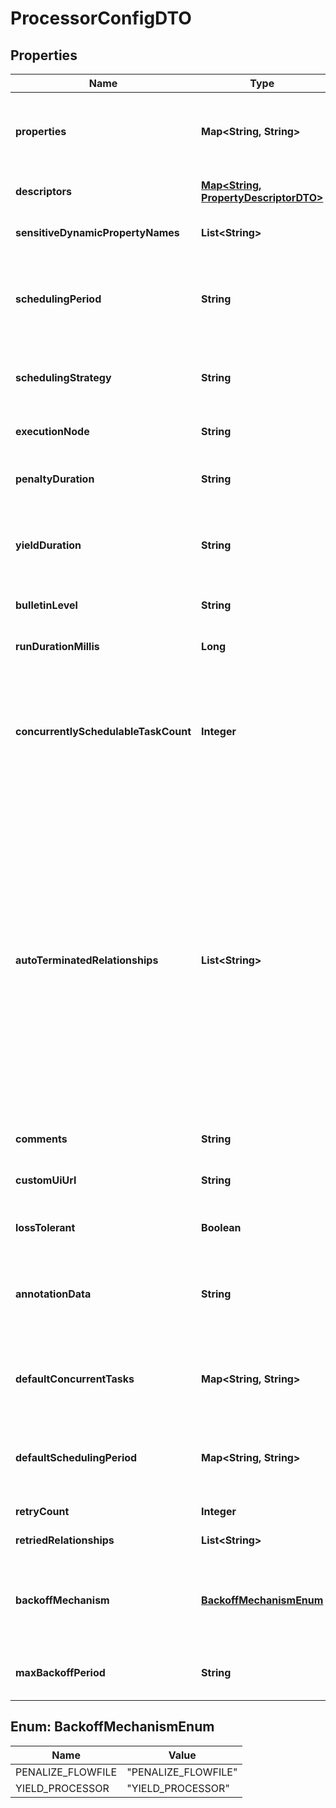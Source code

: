# ProcessorConfigDTO

## Properties
Name | Type | Description | Notes
------------ | ------------- | ------------- | -------------
**properties** | **Map&lt;String, String&gt;** | The properties for the processor. Properties whose value is not set will only contain the property name. |  [optional]
**descriptors** | [**Map&lt;String, PropertyDescriptorDTO&gt;**](PropertyDescriptorDTO.md) | Descriptors for the processor&#x27;s properties. |  [optional]
**sensitiveDynamicPropertyNames** | **List&lt;String&gt;** | Set of sensitive dynamic property names |  [optional]
**schedulingPeriod** | **String** | The frequency with which to schedule the processor. The format of the value will depend on th value of schedulingStrategy. |  [optional]
**schedulingStrategy** | **String** | Indcates whether the prcessor should be scheduled to run in event or timer driven mode. |  [optional]
**executionNode** | **String** | Indicates the node where the process will execute. |  [optional]
**penaltyDuration** | **String** | The amount of time that is used when the process penalizes a flowfile. |  [optional]
**yieldDuration** | **String** | The amount of time that must elapse before this processor is scheduled again after yielding. |  [optional]
**bulletinLevel** | **String** | The level at which the processor will report bulletins. |  [optional]
**runDurationMillis** | **Long** | The run duration for the processor in milliseconds. |  [optional]
**concurrentlySchedulableTaskCount** | **Integer** | The number of tasks that should be concurrently schedule for the processor. If the processor doesn&#x27;t allow parallol processing then any positive input will be ignored. |  [optional]
**autoTerminatedRelationships** | **List&lt;String&gt;** | The names of all relationships that cause a flow file to be terminated if the relationship is not connected elsewhere. This property differs from the &#x27;isAutoTerminate&#x27; property of the RelationshipDTO in that the RelationshipDTO is meant to depict the current configuration, whereas this property can be set in a DTO when updating a Processor in order to change which Relationships should be auto-terminated. |  [optional]
**comments** | **String** | The comments for the processor. |  [optional]
**customUiUrl** | **String** | The URL for the processor&#x27;s custom configuration UI if applicable. |  [optional]
**lossTolerant** | **Boolean** | Whether the processor is loss tolerant. |  [optional]
**annotationData** | **String** | The annotation data for the processor used to relay configuration between a custom UI and the procesosr. |  [optional]
**defaultConcurrentTasks** | **Map&lt;String, String&gt;** | Maps default values for concurrent tasks for each applicable scheduling strategy. |  [optional]
**defaultSchedulingPeriod** | **Map&lt;String, String&gt;** | Maps default values for scheduling period for each applicable scheduling strategy. |  [optional]
**retryCount** | **Integer** | Overall number of retries. |  [optional]
**retriedRelationships** | **List&lt;String&gt;** | All the relationships should be retried. |  [optional]
**backoffMechanism** | [**BackoffMechanismEnum**](#BackoffMechanismEnum) | Determines whether the FlowFile should be penalized or the processor should be yielded between retries. |  [optional]
**maxBackoffPeriod** | **String** | Maximum amount of time to be waited during a retry period. |  [optional]

<a name="BackoffMechanismEnum"></a>
## Enum: BackoffMechanismEnum
Name | Value
---- | -----
PENALIZE_FLOWFILE | &quot;PENALIZE_FLOWFILE&quot;
YIELD_PROCESSOR | &quot;YIELD_PROCESSOR&quot;
